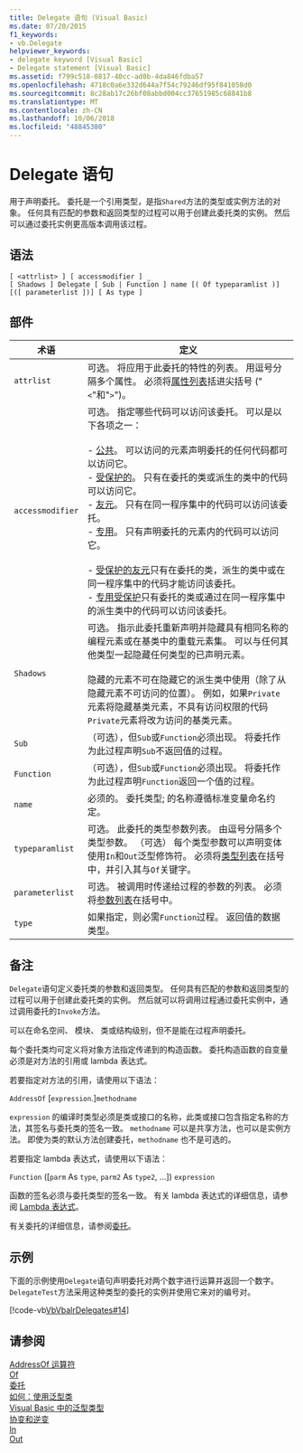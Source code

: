 ```yaml
---
title: Delegate 语句 (Visual Basic)
ms.date: 07/20/2015
f1_keywords:
- vb.Delegate
helpviewer_keywords:
- delegate keyword [Visual Basic]
- Delegate statement [Visual Basic]
ms.assetid: f799c518-0817-40cc-ad0b-4da846fdba57
ms.openlocfilehash: 4718c0a6e332d644a7f54c79246df95f841058d0
ms.sourcegitcommit: 8c28ab17c26bf08abbd004cc37651985c68841b8
ms.translationtype: MT
ms.contentlocale: zh-CN
ms.lasthandoff: 10/06/2018
ms.locfileid: "48845380"
---
```

# <a name="delegate-statement"></a>Delegate 语句
用于声明委托。 委托是一个引用类型，是指`Shared`方法的类型或实例方法的对象。 任何具有匹配的参数和返回类型的过程可以用于创建此委托类的实例。 然后可以通过委托实例更高版本调用该过程。  
  
## <a name="syntax"></a>语法  
  
```  
[ <attrlist> ] [ accessmodifier ] _  
[ Shadows ] Delegate [ Sub | Function ] name [( Of typeparamlist )] [([ parameterlist ])] [ As type ]  
```  
  
## <a name="parts"></a>部件  
  
|术语|定义|  
|---|---|  
|`attrlist`|可选。 将应用于此委托的特性的列表。 用逗号分隔多个属性。 必须将[属性列表](../../../visual-basic/language-reference/statements/attribute-list.md)括进尖括号 ("`<`"和"`>`")。|  
|`accessmodifier`|可选。 指定哪些代码可以访问该委托。 可以是以下各项之一：<br /><br /> - [公共](../../../visual-basic/language-reference/modifiers/public.md)。 可以访问的元素声明委托的任何代码都可以访问它。<br />-   [受保护的](../../../visual-basic/language-reference/modifiers/protected.md)。 只有在委托的类或派生的类中的代码可以访问它。<br />-   [友元](../../../visual-basic/language-reference/modifiers/friend.md)。 只有在同一程序集中的代码可以访问该委托。<br />- [专用](../../../visual-basic/language-reference/modifiers/private.md)。 只有声明委托的元素内的代码可以访问它。<br /><br /> - [受保护的友元](../../language-reference/modifiers/protected-friend.md)只有在委托的类，派生的类中或在同一程序集中的代码才能访问该委托。 <br />- [专用受保护](../../language-reference/modifiers/private-protected.md)只有委托的类或通过在同一程序集中的派生类中的代码可以访问该委托。 |  
|`Shadows`|可选。 指示此委托重新声明并隐藏具有相同名称的编程元素或在基类中的重载元素集。 可以与任何其他类型一起隐藏任何类型的已声明元素。<br /><br /> 隐藏的元素不可在隐藏它的派生类中使用（除了从隐藏元素不可访问的位置）。 例如，如果`Private`元素将隐藏基类元素，不具有访问权限的代码`Private`元素将改为访问的基类元素。|  
|`Sub`|（可选），但`Sub`或`Function`必须出现。 将委托作为此过程声明`Sub`不返回值的过程。|  
|`Function`|（可选），但`Sub`或`Function`必须出现。 将委托作为此过程声明`Function`返回一个值的过程。|  
|`name`|必须的。 委托类型; 的名称遵循标准变量命名约定。|  
|`typeparamlist`|可选。 此委托的类型参数列表。 由逗号分隔多个类型参数。 （可选） 每个类型参数可以声明变体使用`In`和`Out`泛型修饰符。 必须将[类型列表](../../../visual-basic/language-reference/statements/type-list.md)在括号中，并引入其与`Of`关键字。|  
|`parameterlist`|可选。 被调用时传递给过程的参数的列表。 必须将[参数列表](../../../visual-basic/language-reference/statements/parameter-list.md)在括号中。|  
|`type`|如果指定，则必需`Function`过程。 返回值的数据类型。|  
  
## <a name="remarks"></a>备注  
 `Delegate`语句定义委托类的参数和返回类型。 任何具有匹配的参数和返回类型的过程可以用于创建此委托类的实例。 然后就可以将调用过程通过委托实例中，通过调用委托的`Invoke`方法。  
  
 可以在命名空间、 模块、 类或结构级别，但不是能在过程声明委托。  
  
 每个委托类均可定义将对象方法指定传递到的构造函数。 委托构造函数的自变量必须是对方法的引用或 lambda 表达式。  
  
 若要指定对方法的引用，请使用以下语法：  
  
 `AddressOf` [`expression`.]`methodname`  
  
 `expression` 的编译时类型必须是类或接口的名称，此类或接口包含指定名称的方法，其签名与委托类的签名一致。 `methodname` 可以是共享方法，也可以是实例方法。 即使为类的默认方法创建委托，`methodname` 也不是可选的。  
  
 若要指定 lambda 表达式，请使用以下语法：  
  
 `Function` ([`parm` As `type`, `parm2` As `type2`, ...]) `expression`  
  
 函数的签名必须与委托类型的签名一致。 有关 lambda 表达式的详细信息，请参阅 [Lambda 表达式](../../../visual-basic/programming-guide/language-features/procedures/lambda-expressions.md)。  
  
 有关委托的详细信息，请参阅[委托](../../../visual-basic/programming-guide/language-features/delegates/index.md)。  
  
## <a name="example"></a>示例  
 下面的示例使用`Delegate`语句声明委托对两个数字进行运算并返回一个数字。 `DelegateTest`方法采用这种类型的委托的实例并使用它来对的编号对。  
  
 [!code-vb[VbVbalrDelegates#14](../../../visual-basic/language-reference/operators/codesnippet/VisualBasic/delegate-statement_1.vb)]  
  
## <a name="see-also"></a>请参阅  
 [AddressOf 运算符](../../../visual-basic/language-reference/operators/addressof-operator.md)  
 [Of](../../../visual-basic/language-reference/statements/of-clause.md)  
 [委托](../../../visual-basic/programming-guide/language-features/delegates/index.md)  
 [如何：使用泛型类](../../../visual-basic/programming-guide/language-features/data-types/how-to-use-a-generic-class.md)  
 [Visual Basic 中的泛型类型](../../../visual-basic/programming-guide/language-features/data-types/generic-types.md)  
 [协变和逆变](../../programming-guide/concepts/covariance-contravariance/index.md)  
 [In](../../../visual-basic/language-reference/modifiers/in-generic-modifier.md)  
 [Out](../../../visual-basic/language-reference/modifiers/out-generic-modifier.md)
